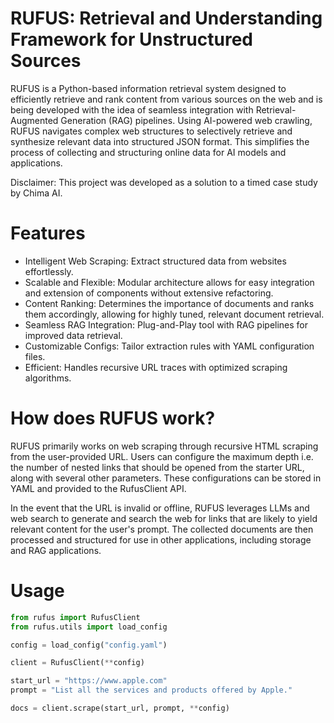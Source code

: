 # RUFUS: Retrieval and Understanding Framework for Unstructured Sources

RUFUS is a Python-based information retrieval system designed to efficiently retrieve and rank content from various sources on the web and is being developed with the idea of seamless integration with Retrieval-Augmented Generation (RAG) pipelines. Using AI-powered web crawling, RUFUS navigates complex web structures to selectively retrieve and synthesize relevant data into structured JSON format. This simplifies the process of collecting and structuring online data for AI models and applications.

Disclaimer: This project was developed as a solution to a timed case study by Chima AI.

# Features

- Intelligent Web Scraping: Extract structured data from websites effortlessly.
- Scalable and Flexible: Modular architecture allows for easy integration and extension of components without extensive refactoring.
- Content Ranking: Determines the importance of documents and ranks them accordingly, allowing for highly tuned, relevant document retrieval.
- Seamless RAG Integration: Plug-and-Play tool with RAG pipelines for improved data retrieval.
- Customizable Configs: Tailor extraction rules with YAML configuration files.
- Efficient: Handles recursive URL traces with optimized scraping algorithms.

# How does RUFUS work?
RUFUS primarily works on web scraping through recursive HTML scraping from the user-provided URL. Users can configure the maximum depth i.e. the number of nested links that should be opened from the starter URL, along with several other parameters. These configurations can be stored in YAML and provided to the RufusClient API.

In the event that the URL is invalid or offline, RUFUS leverages LLMs and web search to generate and search the web for links that are likely to yield relevant content for the user's prompt. The collected documents are then processed and structured for use in other applications, including storage and RAG applications.

# Usage

```python
from rufus import RufusClient
from rufus.utils import load_config

config = load_config("config.yaml")

client = RufusClient(**config)

start_url = "https://www.apple.com"
prompt = "List all the services and products offered by Apple."

docs = client.scrape(start_url, prompt, **config)
